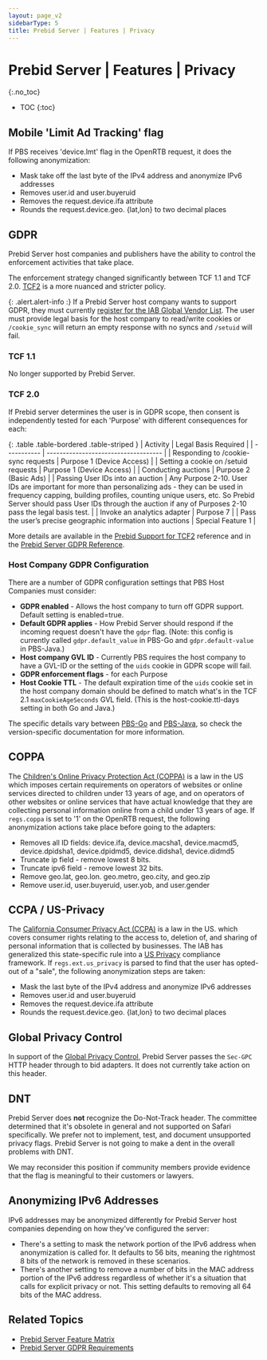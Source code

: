 ```yaml
---
layout: page_v2
sidebarType: 5
title: Prebid Server | Features | Privacy
---
```


# Prebid Server | Features | Privacy
{:.no_toc}

* TOC
{:toc}

## Mobile 'Limit Ad Tracking' flag

If PBS receives 'device.lmt' flag in the OpenRTB request, it does the following anonymization:

- Mask take off the last byte of the IPv4 address and anonymize IPv6 addresses
- Removes user.id and user.buyeruid
- Removes the request.device.ifa attribute
- Rounds the request.device.geo. {lat,lon} to two decimal places

## GDPR

Prebid Server host companies and publishers have the ability to control the enforcement
activities that take place.

The enforcement strategy changed significantly between TCF 1.1 and TCF 2.0. [TCF2](https://github.com/InteractiveAdvertisingBureau/GDPR-Transparency-and-Consent-Framework/blob/master/TCFv2/IAB%20Tech%20Lab%20-%20Consent%20string%20and%20vendor%20list%20formats%20v2.md) is a 
more nuanced and stricter policy.

{: .alert.alert-info :}
If a Prebid Server host company wants to support GDPR, they must currently [register for the IAB Global Vendor List](https://register.consensu.org/). 
The user must provide legal basis for the host company to read/write cookies or `/cookie_sync` will return an empty response with no syncs and `/setuid` will fail.

### TCF 1.1

No longer supported by Prebid Server.

### TCF 2.0

If Prebid server determines the user is in GDPR scope, then consent is independently tested
for each 'Purpose' with different consequences for each:

{: .table .table-bordered .table-striped }
| Activity | Legal Basis Required |
| ----------- | ------------------------------------ |
| Responding to /cookie-sync requests | Purpose 1 (Device Access) |
| Setting a cookie on /setuid requests | Purpose 1 (Device Access) |
| Conducting auctions | Purpose 2 (Basic Ads) |
| Passing User IDs into an auction | Any Purpose 2-10. User IDs are important for more than personalizing ads - they can be used in frequency capping, building profiles, counting unique users, etc. So Prebid Server should pass User IDs through the auction if any of Purposes 2-10 pass the legal basis test. |
| Invoke an analytics adapter | Purpose 7 |
| Pass the user’s precise geographic information into auctions | Special Feature 1 |

More details are available in the [Prebid Support for TCF2](https://docs.google.com/document/d/1fBRaodKifv1pYsWY3ia-9K96VHUjd8kKvxZlOsozm8E/edit#) reference and in the [Prebid Server GDPR Reference](https://docs.google.com/document/d/1g0zAYc_EfqyilKD8N2qQ47uz0hdahY-t8vfb-vxZL5w/edit#).

### Host Company GDPR Configuration

There are a number of GDPR configuration settings that PBS Host Companies must
consider:

- **GDPR enabled** - Allows the host company to turn off GDPR support. Default setting is enabled=true.
- **Default GDPR applies** - How Prebid Server should respond if the incoming request doesn't have the `gdpr` flag. (Note: this config is currently called `gdpr.default_value` in PBS-Go and `gdpr.default-value` in PBS-Java.)
- **Host company GVL ID** - Currently PBS requires the host company to have a GVL-ID or the setting of the `uids` cookie in GDPR scope will fail.
- **GDPR enforcement flags** - for each Purpose
- **Host Cookie TTL** - The default expiration time of the `uids` cookie set in the host company domain should be defined to match what's in the TCF 2.1 `maxCookieAgeSeconds` GVL field. (This is the host-cookie.ttl-days setting in both Go and Java.)

The specific details vary between [PBS-Go](https://github.com/aclrys/prebid-server/blob/master/config/config.go) and [PBS-Java](https://github.com/aclrys/prebid-server-java/blob/master/docs/config-app.md), so check the
version-specific documentation for more information.

## COPPA

The [Children's Online Privacy Protection Act (COPPA)](https://www.ftc.gov/enforcement/rules/rulemaking-regulatory-reform-proceedings/childrens-online-privacy-protection-rule) is a law in the US which imposes certain requirements on operators of websites or online services directed to children under 13 years of age, and on operators of other websites or online services that have actual knowledge that they are collecting personal information online from a child under 13 years of age.
If `regs.coppa` is set to '1' on the OpenRTB request, the following anonymization actions take place before going to the adapters:

- Removes all ID fields: device.ifa, device.macsha1, device.macmd5, device.dpidsha1, device.dpidmd5, device.didsha1, device.didmd5
- Truncate ip field - remove lowest 8 bits.
- Truncate ipv6 field - remove lowest 32 bits.
- Remove geo.lat, geo.lon. geo.metro, geo.city, and geo.zip
- Remove user.id, user.buyeruid, user.yob, and user.gender

## CCPA / US-Privacy

The [California Consumer Privacy Act (CCPA)](https://oag.ca.gov/privacy/ccpa) is a law in the US. which covers consumer rights relating to the access to, deletion of, and sharing of personal information that is collected by businesses.
The IAB has generalized
this state-specific rule into a [US Privacy](https://iabtechlab.com/standards/ccpa/) compliance framework.
If `regs.ext.us_privacy` is parsed to find that the user has opted-out of a "sale",
the following anonymization steps are taken:

- Mask the last byte of the IPv4 address and anonymize IPv6 addresses
- Removes user.id and user.buyeruid
- Removes the request.device.ifa attribute
- Rounds the request.device.geo. {lat,lon} to two decimal places

## Global Privacy Control

In support of the [Global Privacy Control](https://globalprivacycontrol.org/), Prebid Server passes the `Sec-GPC` HTTP header through to bid adapters. It
does not currently take action on this header.

## DNT

Prebid Server does **not** recognize the Do-Not-Track header. The committee determined that it's obsolete in general and not supported on Safari specifically. We prefer not to implement, test, and document unsupported privacy flags. Prebid Server is not going to make a dent in the overall problems with DNT.

We may reconsider this position if community members provide evidence that the flag is meaningful to their customers or lawyers.

## Anonymizing IPv6 Addresses

IPv6 addresses may be anonymized differently for Prebid Server host companies depending on how they've configured the server:

- There's a setting to mask the network portion of the IPv6 address when anonymization is called for. It defaults to 56 bits, meaning the rightmost 8 bits of the network is removed in these scenarios.
- There's another setting to remove a number of bits in the MAC address portion of the IPv6 address regardless of whether it's a situation that calls for explicit privacy or not. This setting defaults to removing all 64 bits of the MAC address.

## Related Topics

- [Prebid Server Feature Matrix](/prebid-server/features/pbs-feature-idx.html)
- [Prebid Server GDPR Requirements](https://docs.google.com/document/d/1g0zAYc_EfqyilKD8N2qQ47uz0hdahY-t8vfb-vxZL5w/edit#)
